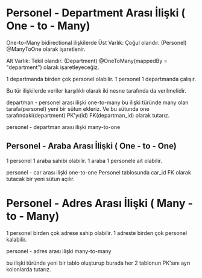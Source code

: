 # Personel - Department Arası İlişki  ( One - to - Many)

One-to-Many bidirectional ilişkilerde
Üst Varlık: Çoğul olandır. (Personel)
@ManyToOne olarak işaretlenir.

Alt Varlık: Tekil olandır. (Department)
@OneToMany(mappedBy = "department")
olarak işaretleyeceğiz.

1 departmanda birden çok personel olabilir.
1 personel 1 departmanda çalışır.

Bu tür ilişkilerde veriler karşılıklı olarak iki nesne tarafında da verilmelidir.

departman - personel arası ilişki one-to-many
bu ilişki türünde many olan tarafa(personel) yeni bir
sütun ekleriz. Ve bu sütunda one tarafındaki(department)
PK'yı(id) FK(departman_id) olarak tutarız.

personel - departman arası ilişki many-to-one

## Personel - Araba Arası İlişki  ( One - to - One)
1 personel 1 araba sahibi olabilir.
1 araba 1 personele ait olabilir.

personel - car arası ilişki one-to-one
Personel tablosunda car_id FK olarak tutacak
bir yeni sütun açılır.




# Personel - Adres Arası İlişki  ( Many - to - Many)
1 personel birden çok adrese sahip olabilir.
1 adreste birden çok personel kalabilir.

personel - adres arası ilişki many-to-many

bu ilişki türünde yeni bir tablo oluşturup
burada her 2 tablonun PK'sını ayrı kolonlarda
tutarız.